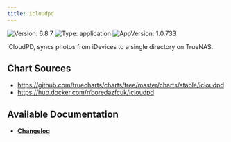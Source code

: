 ```yaml
---
title: icloudpd
---
```


![Version: 6.8.7](https://img.shields.io/badge/Version-6.8.7-informational?style=flat-square) ![Type: application](https://img.shields.io/badge/Type-application-informational?style=flat-square) ![AppVersion: 1.0.733](https://img.shields.io/badge/AppVersion-1.0.733-informational?style=flat-square)

iCloudPD, syncs photos from iDevices to a single directory on TrueNAS.

## Chart Sources

- https://github.com/truecharts/charts/tree/master/charts/stable/icloudpd
- https://hub.docker.com/r/boredazfcuk/icloudpd

## Available Documentation

- [**Changelog**](./CHANGELOG.md)
